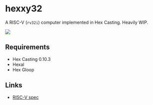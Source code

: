 # hexxy32

A RISC-V (`rv32i`) computer implemented in Hex Casting. Heavily WIP.

![](https://i.imgur.com/0LUewBC.png)

## Requirements

* Hex Casting 0.10.3
* Hexal
* Hex Gloop

## Links

* [RISC-V spec](https://drive.google.com/file/d/1s0lZxUZaa7eV_O0_WsZzaurFLLww7ou5/view?usp=drive_link)
